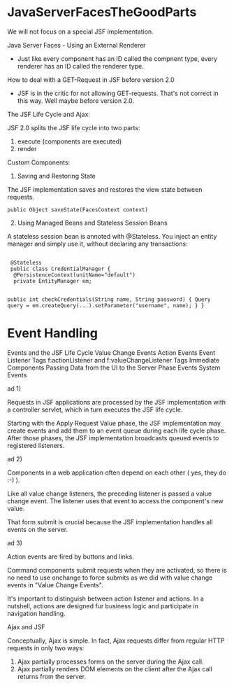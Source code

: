 # JavaServerFacesTheGoodParts

We will not focus on a special JSF implementation.

Java Server Faces - Using an External Renderer

- Just like every component has an ID called the compnent type, every renderer has an ID called the renderer type.

How to deal with a GET-Request in JSF before version 2.0

 - JSF is in the critic for not allowing GET-requests.
   That's not correct in this way. Well maybe before version 2.0.

The JSF Life Cycle and Ajax:

JSF 2.0 splits the JSF life cycle into two parts: 

1. execute (components are executed)
2. render

Custom Components:

1. Saving and Restoring State

The JSF implementation saves and restores the view state between requests.

<code>public Object saveState(FacesContext context)</code>

2. Using Managed Beans and Stateless Session Beans

A stateless session bean is annoted with @Stateless. You inject an entity manager and simply use it, without 
declaring any transactions:

<code>
 @Stateless
 public class CredentialManager {
  @PersistenceContext(unitName="default")
  private EntityManager em;
  
  public int checkCredentials(String name, String password) {
   Query query  = em.createQuery(...).setParameter("username", name);
  }
 }
</code>

Event Handling
==============

Events and the JSF Life Cycle
Value Change Events
Action Events
Event Listener Tags
 f:actionListener and f:valueChangeListener
 Tags
Immediate Components
Passing Data from the UI to the Server
Phase Events
System Events

ad 1)

Requests in JSF applications are processed by the JSF implementation with a controller servlet, which in turn executes the JSF life cycle. 

Starting with the Apply Request Value phase, the JSF implementation may create events and add them to an event queue during each life cycle phase. After those phases, the JSF implementation broadcasts queued events to registered listeners.

ad 2)

Components in a web application often depend on each other ( yes, they do :-) ). 

Like all value change listeners, the preceding listener is passed a value change event. The listener uses that event to access the component's new value.

That form submit is crucial because the JSF implementation handles all events on the server.

ad 3)

Action events are fired by buttons and links. 

Command components submit requests when they are activated, so there is no need to use onchange to force submits as we did with value change events in "Value Change Events". 

It's important to distinguish between action listener and actions. In a nutshell, actions are designed fur business logic and participate in navigation handling.

Ajax and JSF

Conceptually, Ajax is simple. In fact, Ajax requests differ from regular HTTP requests in only two ways:

1. Ajax partially processes forms on the server during the Ajax call.
2. Ajax partially renders DOM elements on the client after the Ajax call returns from the server.














